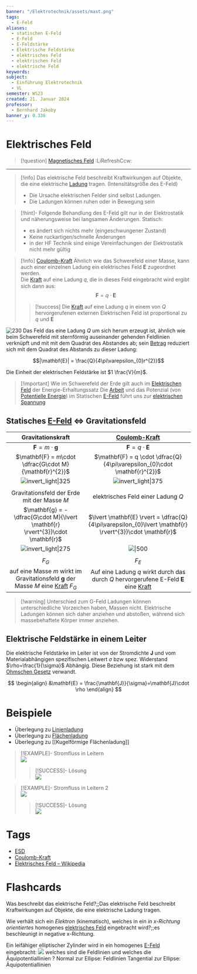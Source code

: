 ```yaml
---
banner: "/Elektrotechnik/assets/mast.png"
tags:
  - E-Feld
aliases:
  - statischen E-Feld
  - E-Feld
  - E-Feldstärke
  - Elektrische Feldstärke
  - elektrisches Feld
  - elektrischen Feld
  - elektrische Feld
keywords: 
subject:
  - Einführung Elektrotechnik
  - VL
semester: WS23
created: 21. Januar 2024
professor:
  - Bernhard Jakoby
banner_y: 0.336
---
```


# Elektrisches Feld

> [!question] [Magnetisches Feld](Magnetisches%20Feld.md) :LiRefreshCcw:

---

> [!info] Das elektrische Feld beschreibt Kraftwirkungen auf Objekte, die eine elektrische [Ladung](elektrisches%20Feld.md) tragen. (Intensitätsgröße des E-Feld)
> - Die Ursache elektrischen Felder sind selbst Ladungen.
> - Die Ladungen können ruhen oder in Bewegung sein

> [!hint]- Folgende Behandlung des E-Feld gilt nur in der Elektrostatik und näherungsweise bei langsamen Änderungen.
> Statisch: 
> - es ändert sich nichts mehr (eingeschwungener Zustand)
> - Keine ruckartigen/schnelle Änderungen
> - in der HF Technik sind einige Vereinfachungen der Elektrostatik nicht mehr gültig

> [!info] [Coulomb-Kraft](Coulomb-Kraft.md)
>Ähnlich wie das Schwerefeld einer Masse, kann auch einer einzelnen Ladung ein elektrisches Feld $\mathbf{E}$ zugeordnet werden.  
> Die [Kraft](../Physik/{MOC}%20Kräfte.md) auf eine Ladung 𝑞, die in dieses Feld eingebracht wird ergibt sich dann aus:
> $$\mathbf{F}=q\cdot \mathbf{E}$$
> 
>> [!success] Die [Kraft](../Physik/{MOC}%20Kräfte.md) auf eine Ladung $q$ in einem von $Q$ hervorgerufenen externen Elektrischen Feld ist proportional zu $q$ und $\mathbf{E}$  
>

![230](EFeld.png)
Das Feld das eine Ladung $Q$ um sich herum erzeugt ist, ähnlich wie beim Schwerefeld mit sternförmig auseinander gehenden Feldlinien verknüpft und mit mit dem Quadrat des Abstandes ab; sein [Betrag](../Mathematik/Algebra/Betrag.md) reduziert sich mit dem Quadrat des Abstands zu dieser Ladung:

$$|\mathbf{E}| = \frac{Q}{4\pi\varepsilon_{0}r^{2}}$$

Die Einheit der elektrischen Feldstärke ist $1 \frac{V}{m}$.

> [!important] Wie im Schwerefeld der Erde gilt auch im [Elektrischen Feld](elektrisches%20Feld.md) der Energie-Erhaltungssatz 
> Die [Arbeit](../Physik/Mechanische%20Arbeit.md) und das Potenzial (von [Potentielle Energie](../Physik/Energieerhaltung.md)) im Statischen [E-Feld](elektrisches%20Feld.md) führt uns zur [elektrischen Spannung](elektrische%20Spannung.md)

## Statisches [E-Feld](elektrisches%20Feld.md) $\iff$ Gravitationsfeld

|                                                     Gravitationskraft                                                     |                                        [Coulomb-Kraft](Coulomb-Kraft.md)                                        |
| :-----------------------------------------------------------------------------------------------------------------------: | :-------------------------------------------------------------------------------------------------------------: |
|                                             $\mathbf{F} = m\cdot \mathbf{g}$                                              |                                        $\mathbf{F} = q \cdot \mathbf{E}$                                        |
|                                  $\mathbf{F} = m\cdot \dfrac{G\cdot M}{\mathbf{r}^{2}}$                                   |                    $\mathbf{F} = q \cdot \dfrac{Q}{4\pi\varepsilon_{0}\cdot \mathbf{r}^{2}}$                    |
|                                        ![invert_light\|325](assets/GravKraft.png)                                         |                                     ![invert_light\|375](assets/EKraft.png)                                     |
|                                                                                                                           |                                                                                                                 |
|                                        Gravitationsfeld der Erde mit der Masse $M$                                        |                                       elektrisches Feld einer Ladung $Q$                                        |
|                      $\mathbf{g} = -\dfrac{G\cdot M}{\lvert  \mathbf{r} \rvert^{3}}\cdot \mathbf{r}$                      |     $\lvert \mathbf{E} \rvert = \dfrac{Q}{4\pi\varepsilon_{0}\lvert \mathbf{r} \rvert^{3}}\cdot \mathbf{r}$     |
|                                         ![invert_light\|275](assets/GravFeld.png)                                         |                                           ![\|500](assets/EFeld.png)                                            |
|                                                                                                                           |                                                                                                                 |
|                                                          $F_{G}$                                                          |                                                     $F_{E}$                                                     |
| auf eine Masse $m$ wirkt im Gravitationsfeld $\mathbf{g}$ der Masse $M$ eine [Kraft](../Physik/{MOC}%20Kräfte.md) $F_{G}$ | Auf eine Ladung $q$ wirkt durch das durch $Q$ hervorgerufene E-Feld $\mathbf{E}$ eine [Kraft](Coulomb-Kraft.md) |

> [!warning] Unterschied zum G-Feld
> Ladungen können unterschiedliche Vorzeichen haben, Massen nicht. Elektrische Ladungen können sich daher anziehen und abstoßen, während sich massebehaftete Körper immer anziehen.

## Elektrische Feldstärke in einem Leiter

Die elektrische Feldstärke im Leiter ist von der Stromdichte $\mathbf{J}$ und vom Materialabhängigen spezifischen Leitwert $\sigma$ bzw spez. Widerstand $\rho=\frac{1}{\sigma}$ Abhängig. Diese Beziehung ist stark mit dem [Ohmschen Gesetz](Ohmsches%20Gesetz.md) verwandt.

$$
\begin{align}
&\mathbf{E} = \frac{\mathbf{J}}{\sigma}=\mathbf{J}\cdot \rho
\end{align}
$$

# Beispiele

- Überlegung zu [Linienladung](Linienladung.md)
- Überlegung zu [Flächenladung](Flächenladung.md)
- Überlegung zu [[Kugelförmige Flächenladung]]

> [!EXAMPLE]- Stromfluss in Leitern  
> ![](assets/AufgabeLeitfaehigkeit.png)
>
> > [!SUCCESS]- Lösung  
> > ![](assets/UE01_k12136610-1.jpg)

> [!EXAMPLE]- Stromfluss in Leitern 2  
> ![](assets/AufgabeLeitfähigkeit2.png)
>
> > [!SUCCESS]- Lösung  
> > ![](assets/UE01_k12136610-2.jpg)

# Tags

- [ESD](../Hardwareentwicklung/ESD.md)
- [Coulomb-Kraft](Coulomb-Kraft.md)
- [Elektrisches Feld – Wikipedia](https://de.wikipedia.org/wiki/Elektrisches_Feld)

# Flashcards

Was beschreibt das elektrische Feld?;;Das elektrische Feld beschreibt Kraftwirkungen auf Objekte, die eine elektrische Ladung tragen.
<!--SR:!2024-03-19,4,190-->
Wie verhält sich ein *Elektron* (kinematisch), welches in ein *in x-Richtung orientiertes* homogenes [elektrisches Feld](elektrisches%20Feld.md) eingebracht wird?;;es beschleunigt in negative x-Richtung.
<!--SR:!2024-04-08,24,270-->
Ein leifähiger elliptischer Zylinder wird in ein homogenes [E-Feld](elektrisches%20Feld.md) eingebracht: ![](assets/feldAequiPotLinien.png) welches sind die Feldlinien und welches die Äquipotentiallinien
?
Normal zur Ellipse: Feldlinien
Tangential zur Ellipse: Äquipotentiallinien
<!--SR:!2024-03-21,13,266-->


